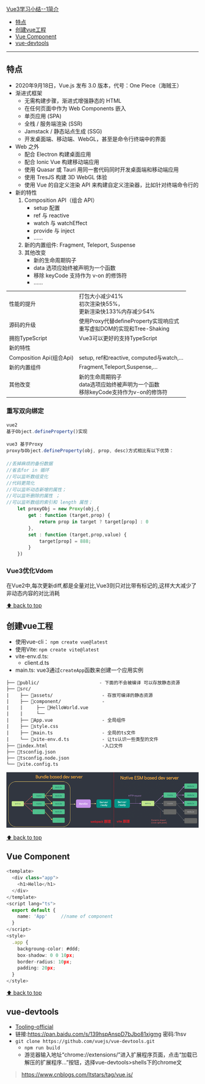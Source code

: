 [Vue3学习小结--1简介](#top)

- [特点](#特点)
- [创建vue工程](#创建vue工程)
- [Vue Component](#vue-component)
- [vue-devtools](#vue-devtools)

-------------------------------------

## 特点

- 2020年9月18日，Vue.js 发布 3.0 版本，代号：One Piece（海贼王）
- 渐进式框架
  - 无需构建步骤，渐进式增强静态的 HTML
  - 在任何页面中作为 Web Components 嵌入
  - 单页应用 (SPA)
  - 全栈 / 服务端渲染 (SSR)
  - Jamstack / 静态站点生成 (SSG)
  - 开发桌面端、移动端、WebGL，甚至是命令行终端中的界面
- Web 之外
  - 配合 Electron 构建桌面应用
  - 配合 Ionic Vue 构建移动端应用
  - 使用 Quasar 或 Tauri 用同一套代码同时开发桌面端和移动端应用
  - 使用 TresJS 构建 3D WebGL 体验
  - 使用 Vue 的自定义渲染 API 来构建自定义渲染器，比如针对终端命令行的
- 新的特性
  1. Composition API（组合 API）
      - setup 配置
      - ref 与 reactive
      - watch 与 watchEffect
      - provide 与 inject
      - ......
  2. 新的内置组件:   Fragment, Teleport,  Suspense
  3. 其他改变
      - 新的生命周期钩子
      - data 选项应始终被声明为一个函数
      - 移除 keyCode 支持作为 v-on 的修饰符
      - ...... 

|||
|---|---|
|性能的提升|打包大小减少41%<br>初次渲染快55%，<br>更新渲染快133%内存减少54%|
|源码的升级|使用Proxy代替defineProperty实现响应式<br>重写虚拟DOM的实现和Tree-Shaking|
|拥抱TypeScript|Vue3可以更好的支持TypeScript|
|新的特性||
|Composition Api(组合Api)|setup, ref和reactive, computed与watch,…|
|新的内置组件|Fragment,Teleport,Suspense,…|
|其他改变|新的生命周期钩子<br>data选项应始终被声明为一个函数<br>移除keyCode支持作为v-on的修饰符|

### 重写双向绑定

```ts
vue2
基于Object.defineProperty()实现

vue3 基于Proxy
proxy与Object.defineProperty(obj, prop, desc)方式相比有以下优势：

//丢掉麻烦的备份数据
//省去for in 循环
//可以监听数组变化
//代码更简化
//可以监听动态新增的属性；
//可以监听删除的属性 ；
//可以监听数组的索引和 length 属性；
    let proxyObj = new Proxy(obj,{
        get : function (target,prop) {
            return prop in target ? target[prop] : 0
        },
        set : function (target,prop,value) {
            target[prop] = 888;
        }
    })
```

### Vue3优化Vdom

在Vue2中,每次更新diff,都是全量对比,Vue3则只对比带有标记的,这样大大减少了非动态内容的对比消耗

[⬆ back to top](#top)

## 创建vue工程

- 使用vue-cli： `npm create vue@latest`
- 使用Vite: `npm create vite@latest`
- vite-env.d.ts: 
  - client.d.ts
- main.ts: vue3通过`createApp`函数来创建一个应用实例

```
├── 📂public/                      - 下面的不会被编译 可以存放静态资源
├── 📂src/ 
|    ├── 📂assets/                  - 存放可编译的静态资源
|    ├── 📂component/               - 
|    |     ├── 📄HelloWorld.vue
|    |     └── 
|    ├── 📄App.vue                  - 全局组件
|    ├── 📄style.css
|    ├── 📄main.ts                  - 全局的ts文件
|    └── 📄vite-env.d.ts            - 让ts认识一些类型的文件
├── 📄index.html                    -入口文件
├── 📄tsconfig.json
├── 📄tsconfig.node.json
└── 📄vite.config.ts
```

![使用Vite](./images/使用Vite.png)

[⬆ back to top](#top)

## Vue Component

```ts
<template>
  <div class="app">
    <h1>Hello</h1>
  </div>
</template>
<script lang="ts">
  export default {
    name: 'App'     //name of component
  }
</script>
<style>
  .app {
    backgroung-color: #ddd;
    box-shadow: 0 0 10px;
    border-radius: 10px;
    padding: 20px;
  }
</style>
```

[⬆ back to top](#top)

## vue-devtools

- [Tooling-official](https://vuejs.org/guide/scaling-up/tooling.html)
- 链接:https://pan.baidu.com/s/139hspAnspD7bJbo81xigmg 密码:1hsv
- `git clone https://github.com/vuejs/vue-devtools.git`
  - `npm run build`
  - 游览器输入地址“chrome://extensions/”进入扩展程序页面，点击“加载已解压的扩展程序...”按钮，选择vue-devtools>shells下的chrome文

> https://www.cnblogs.com/Itstars/tag/vue.js/
